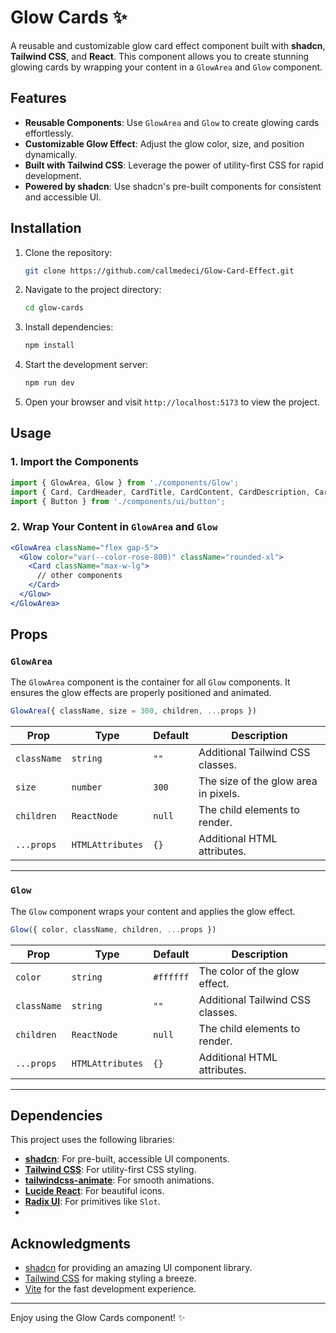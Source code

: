 # Glow Cards ✨

A reusable and customizable glow card effect component built with **shadcn**, **Tailwind CSS**, and **React**. This component allows you to create stunning glowing cards by wrapping your content in a `GlowArea` and `Glow` component.

## Features

- **Reusable Components**: Use `GlowArea` and `Glow` to create glowing cards effortlessly.
- **Customizable Glow Effect**: Adjust the glow color, size, and position dynamically.
- **Built with Tailwind CSS**: Leverage the power of utility-first CSS for rapid development.
- **Powered by shadcn**: Use shadcn's pre-built components for consistent and accessible UI.

## Installation

1. Clone the repository:
   ```bash
   git clone https://github.com/callmedeci/Glow-Card-Effect.git
   ```

2. Navigate to the project directory:
   ```bash
   cd glow-cards
   ```

3. Install dependencies:
   ```bash
   npm install
   ```

4. Start the development server:
   ```bash
   npm run dev
   ```

5. Open your browser and visit `http://localhost:5173` to view the project.

## Usage

### 1. Import the Components

```jsx
import { GlowArea, Glow } from './components/Glow';
import { Card, CardHeader, CardTitle, CardContent, CardDescription, CardFooter } from './components/ui/card';
import { Button } from './components/ui/button';
```

### 2. Wrap Your Content in `GlowArea` and `Glow`

```jsx
<GlowArea className="flex gap-5">
  <Glow color="var(--color-rose-800)" className="rounded-xl">
    <Card className="max-w-lg">
      // other components
    </Card>
  </Glow>
</GlowArea>
```
## Props

### `GlowArea`

The `GlowArea` component is the container for all `Glow` components. It ensures the glow effects are properly positioned and animated.

```jsx
GlowArea({ className, size = 300, children, ...props })
```

| Prop        | Type            | Default       | Description                          |
|-------------|-----------------|---------------|--------------------------------------|
| `className` | `string`        | `""`          | Additional Tailwind CSS classes.     |
| `size`      | `number`        | `300`         | The size of the glow area in pixels. |
| `children`  | `ReactNode`     | `null`        | The child elements to render.        |
| `...props`  | `HTMLAttributes`| `{}`          | Additional HTML attributes.          |

---

### `Glow`

The `Glow` component wraps your content and applies the glow effect.

```jsx
Glow({ color, className, children, ...props })
```

| Prop        | Type            | Default       | Description                          |
|-------------|-----------------|---------------|--------------------------------------|
| `color`     | `string`        | `#ffffff`     | The color of the glow effect.        |
| `className` | `string`        | `""`          | Additional Tailwind CSS classes.     |
| `children`  | `ReactNode`     | `null`        | The child elements to render.        |
| `...props`  | `HTMLAttributes`| `{}`          | Additional HTML attributes.          |

---

## Dependencies

This project uses the following libraries:

- **[shadcn](https://ui.shadcn.com/)**: For pre-built, accessible UI components.
- **[Tailwind CSS](https://tailwindcss.com/)**: For utility-first CSS styling.
- **[tailwindcss-animate](https://github.com/jamiebuilds/tailwindcss-animate)**: For smooth animations.
- **[Lucide React](https://lucide.dev/)**: For beautiful icons.
- **[Radix UI](https://www.radix-ui.com/)**: For primitives like `Slot`.
- 
## Acknowledgments

- [shadcn](https://ui.shadcn.com/) for providing an amazing UI component library.
- [Tailwind CSS](https://tailwindcss.com/) for making styling a breeze.
- [Vite](https://vitejs.dev/) for the fast development experience.

---
Enjoy using the Glow Cards component! ✨

